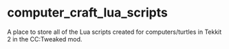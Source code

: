 # computer_craft_lua_scripts
A place to store all of the Lua scripts created for computers/turtles in Tekkit 2 in the CC:Tweaked mod.
